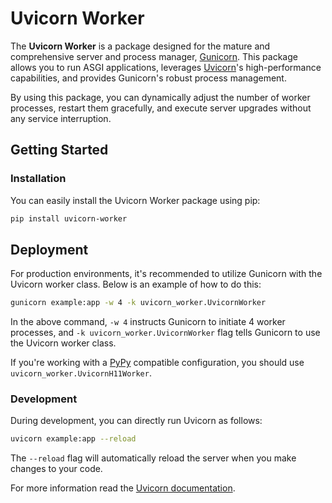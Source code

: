 # Uvicorn Worker

The **Uvicorn Worker** is a package designed for the mature and comprehensive server and process manager, [Gunicorn][gunicorn].
This package allows you to run ASGI applications, leverages [Uvicorn][uvicorn]'s high-performance capabilities, and provides Gunicorn's
robust process management.

By using this package, you can dynamically adjust the number of worker processes, restart them gracefully, and execute server
upgrades without any service interruption.

## Getting Started

### Installation

You can easily install the Uvicorn Worker package using pip:

```bash
pip install uvicorn-worker
```

## Deployment

For production environments, it's recommended to utilize Gunicorn with the Uvicorn worker class.
Below is an example of how to do this:

```bash
gunicorn example:app -w 4 -k uvicorn_worker.UvicornWorker
```

In the above command, `-w 4` instructs Gunicorn to initiate 4 worker processes, and `-k uvicorn_worker.UvicornWorker` flag tells
Gunicorn to use the Uvicorn worker class.

If you're working with a [PyPy][pypy] compatible configuration, you should use `uvicorn_worker.UvicornH11Worker`.

### Development

During development, you can directly run Uvicorn as follows:

```bash
uvicorn example:app --reload
```

The `--reload` flag will automatically reload the server when you make changes to your code.

For more information read the [Uvicorn documentation](https://www.uvicorn.org/).

[gunicorn]: https://gunicorn.org/
[uvicorn]: https://www.uvicorn.org/
[pypy]: https://www.pypy.org/
